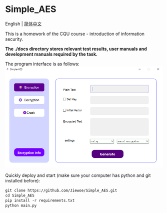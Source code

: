 # Simple_AES

English | <a href='./docs/README.zh-CN.md'>简体中文</a>

This is a homework of the CQU course - introduction of information security.

**The ./docs directory stores relevant test results, user manuals and development manuals required by the task.**

The program interface is as follows:
![Alt text](./png/image.png)

Quickly deploy and start (make sure your computer has python and git installed before):

```
git clone https://github.com/Jiewoe/Simple_AES.git
cd Simple_AES
pip install -r requirements.txt
python main.py
```
